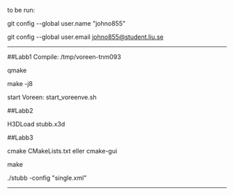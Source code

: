 to be run:

git config --global user.name "johno855"

git config --global user.email johno855@student.liu.se

-----------------------------------------------------

##Labb1
Compile:
/tmp/voreen-tnm093

qmake

make -j8

start Voreen:
start_voreenve.sh

##Labb2

H3DLoad stubb.x3d 

##Labb3

cmake CMakeLists.txt eller cmake-gui

make

./stubb -config "single.xml"


-----------------------------------------------------



